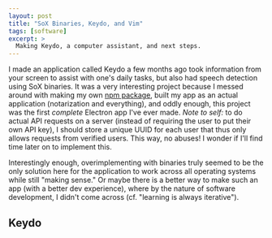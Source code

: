 ```yaml
---
layout: post
title: "SoX Binaries, Keydo, and Vim"
tags: [software]
excerpt: >
  Making Keydo, a computer assistant, and next steps.
---
```


I made an application called Keydo a few months ago took information from your screen to assist with one's daily tasks, but also had speech detection using SoX binaries. It was a very interesting project because I messed around with making my own [npm package](https://www.npmjs.com/package/electron-audio-record), built my app as an actual application (notarization and everything), and oddly enough, this project was the first *complete* Electron app I've ever made. *Note to self:* to do actual API requests on a server (instead of requiring the user to put their own API key), I should store a unique UUID for each user that thus only allows requests from verified users. This way, no abuses! I wonder if I'll find time later on to implement this.

Interestingly enough, overimplementing with binaries truly seemed to be the only solution here for the application to work across all operating systems while still "making sense." Or maybe there is a better way to make such an app (with a better dev experience), where by the nature of software development, I didn't come across (cf. "learning is always iterative").

## Keydo


